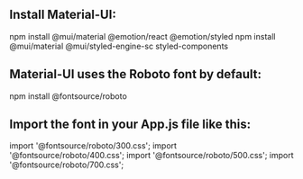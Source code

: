 ## Install Material-UI:

npm install @mui/material @emotion/react @emotion/styled
npm install @mui/material @mui/styled-engine-sc styled-components

## Material-UI uses the Roboto font by default:

npm install @fontsource/roboto

## Import the font in your App.js file like this:

import '@fontsource/roboto/300.css';
import '@fontsource/roboto/400.css';
import '@fontsource/roboto/500.css';
import '@fontsource/roboto/700.css';